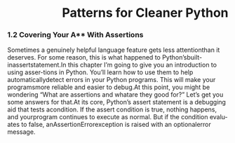 
<h1 dir="rtl">Patterns for Cleaner Python</h1>
<div dir='rt1'>
  
<h3 dir='rt1'>1.2 Covering Your A** With Assertions</h3>
  
Sometimes a genuinely helpful language feature gets less attentionthan it deserves. For some reason, this is what happened to Python’sbuilt-inassertstatement.In this chapter I’m going to give you an introduction to using asser-tions in Python. You’ll learn how to use them to help automaticallydetect errors in your Python programs. This will make your programsmore reliable and easier to debug.At this point, you might be wondering “What are assertions and whatare they good for?” Let’s get you some answers for that.At its core, Python’s assert statement is a debugging aid that tests acondition. If the assert condition is true, nothing happens, and yourprogram continues to execute as normal. But if the condition evalu-ates to false, anAssertionErrorexception is raised with an optionalerror message.
